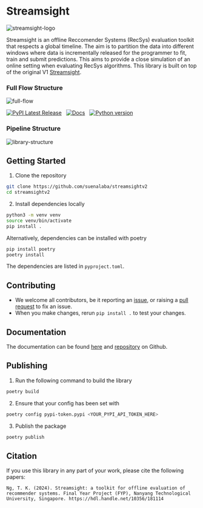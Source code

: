 # Streamsight

![streamsight-logo](https://suenalaba.github.io/Streamsightv2/_static/logo_removebg.png)

Streamsight is an offline Reccomender Systems (RecSys) evaluation toolkit that respects a global timeline.
The aim is to partition the data into different windows where data is incrementally released for the programmer
to fit, train and submit predictions. This aims to provide a close simulation of an online setting when evaluating
RecSys algorithms. This library is built on top of the original V1 [Streamsight](https://github.com/HiIAmTzeKean/Streamsight).

### Full Flow Structure
![full-flow](https://suenalaba.github.io/Streamsightv2/_static/full-flow.png)

[![PyPI Latest Release](https://img.shields.io/pypi/v/streamsightv2.svg)](https://pypi.org/project/streamsightv2/)&nbsp;&nbsp;
[![Docs](https://github.com/HiIAmTzeKean/Streamsight/actions/workflows/pages/pages-build-deployment/badge.svg)](https://hiiamtzekean.github.io/Streamsight/)&nbsp;&nbsp;
[![Python version](https://img.shields.io/badge/python-3.12.5-blue)](https://www.python.org/downloads/)

### Pipeline Structure
![library-structure](https://suenalaba.github.io/Streamsightv2/_static/pipeline-structure.png)


## Getting Started
1. Clone the repository
```bash
git clone https://github.com/suenalaba/streamsightv2
cd streamsightv2
```

2. Install dependencies locally
```bash
python3 -m venv venv
source venv/bin/activate
pip install .
```
Alternatively, dependencies can be installed with poetry
```bash
pip install poetry
poetry install
```
The dependencies are listed in `pyproject.toml`.

## Contributing
- We welcome all contributors, be it reporting an [issue](https://github.com/suenalaba/streamsightv2/issues),
or raising a [pull request](https://github.com/suenalaba/streamsightv2/pulls) to fix an issue.
- When you make changes, rerun `pip install .` to test your changes.

## Documentation
The documentation can be found [here](https://suenalaba.github.io/streamsightv2/)
and [repository](https://github.com/suenalaba/streamsightv2) on Github.

## Publishing
1. Run the following command to build the library
```bash
poetry build
```
2. Ensure that your config has been set with
```bash
poetry config pypi-token.pypi <YOUR_PYPI_API_TOKEN_HERE>
```
3. Publish the package
```bash
poetry publish
```

## Citation

If you use this library in any part of your work, please cite the following papers:

```
Ng, T. K. (2024). Streamsight: a toolkit for offline evaluation of recommender systems. Final Year Project (FYP), Nanyang Technological University, Singapore. https://hdl.handle.net/10356/181114
```